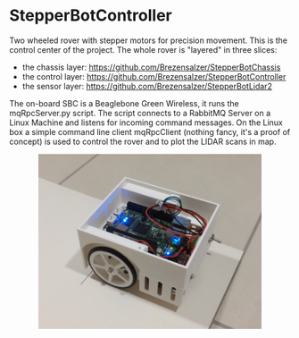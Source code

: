 # StepperBotController
Two wheeled rover with stepper motors for precision movement. This is the control center of the project. The whole rover is 
"layered" in three slices:

- the chassis layer: https://github.com/Brezensalzer/StepperBotChassis
- the control layer: https://github.com/Brezensalzer/StepperBotController
- the sensor layer: https://github.com/Brezensalzer/StepperBotLidar2

The on-board SBC is a Beaglebone Green Wireless, it runs the mqRpcServer.py script. The script connects to a RabbitMQ Server on a Linux Machine and listens for incoming command messages.
On the Linux box a simple command line client mqRpcClient (nothing fancy, it's a proof of concept) is used to control the rover and to plot the LIDAR scans in map.

<p align="center">
  <img src="./StepperBotController.jpg" width="400"/>
</p>
